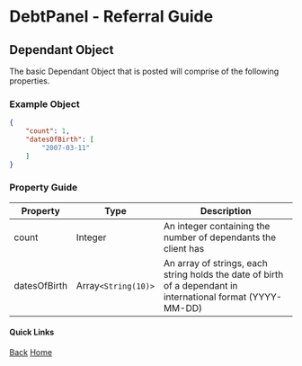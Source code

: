 # DebtPanel - Referral Guide

## Dependant Object

The basic Dependant Object that is posted will comprise of the following properties.

### Example Object

``` json
{
    "count": 1,
    "datesOfBirth": [
        "2007-03-11"
    ]
}
```

### Property Guide

Property | Type | Description
--- | --- | ---
count | Integer | An integer containing the number of dependants the client has
datesOfBirth | Array`<String(10)>` | An array of strings, each string holds the date of birth of a dependant in international format (YYYY-MM-DD)


#### Quick Links

[Back](client.md) [Home](../readme.md)
